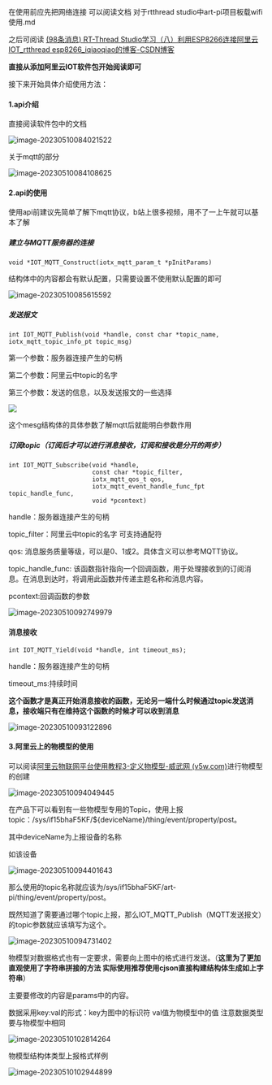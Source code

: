 在使用前应先把网络连接 可以阅读文档 对于rtthread studio中art-pi项目板载wifi使用.md

之后可阅读 [(98条消息) RT-Thread Studio学习（八）利用ESP8266连接阿里云IOT_rtthread esp8266_iqiaoqiao的博客-CSDN博客](https://blog.csdn.net/iqiaoqiao/article/details/116645355) 

**直接从添加阿里云IOT软件包开始阅读即可**

接下来开始具体介绍使用方法：

#### 1.api介绍

直接阅读软件包中的文档

![image-20230510084021522](https://raw.githubusercontent.com/guapi61/PigGo_imag0/main/img0/202305100840599.png)

关于mqtt的部分

![image-20230510084108625](https://raw.githubusercontent.com/guapi61/PigGo_imag0/main/img0/202305100841675.png)

#### 2.api的使用

使用api前建议先简单了解下mqtt协议，b站上很多视频，用不了一上午就可以基本了解

##### 建立与MQTT服务器的连接

```
void *IOT_MQTT_Construct(iotx_mqtt_param_t *pInitParams)
```

结构体中的内容都会有默认配置，只需要设置不使用默认配置的即可

![image-20230510085615592](https://raw.githubusercontent.com/guapi61/PigGo_imag0/main/img0/202305100856621.png)

##### 发送报文

```
int IOT_MQTT_Publish(void *handle, const char *topic_name, iotx_mqtt_topic_info_pt topic_msg)
```

第一个参数：服务器连接产生的句柄

第二个参数：阿里云中topic的名字

第三个参数：发送的信息，以及发送报文的一些选择

![](https://raw.githubusercontent.com/guapi61/PigGo_imag0/main/img0/202305100909779.png)

这个mesg结构体的具体参数了解mqtt后就能明白参数作用

##### 订阅topic（订阅后才可以进行消息接收，订阅和接收是分开的两步）

```
int IOT_MQTT_Subscribe(void *handle,
                       const char *topic_filter,
                       iotx_mqtt_qos_t qos,
                       iotx_mqtt_event_handle_func_fpt topic_handle_func,
                       void *pcontext)
```

handle：服务器连接产生的句柄

topic_filter：阿里云中topic的名字 可支持通配符

qos:   消息服务质量等级，可以是0、1或2。具体含义可以参考MQTT协议。

topic_handle_func:	该函数指针指向一个回调函数，用于处理接收到的订阅消息。在消息到达时，将调用此函数并传递主题名称和消息内容。

pcontext:回调函数的参数

![image-20230510092749979](https://raw.githubusercontent.com/guapi61/PigGo_imag0/main/img0/202305100927008.png)

#### 消息接收

```
int IOT_MQTT_Yield(void *handle, int timeout_ms);
```

handle：服务器连接产生的句柄

timeout_ms:持续时间

**这个函数才是真正开始消息接收的函数，无论另一端什么时候通过topic发送消息，接收端只有在维持这个函数的时候才可以收到消息**

![image-20230510093122896](https://raw.githubusercontent.com/guapi61/PigGo_imag0/main/img0/202305100931938.png)

#### 3.阿里云上的物模型的使用

可以阅读[阿里云物联网平台使用教程3-定义物模型-威武网 (v5w.com)](https://www.v5w.com/iot/aliyun/329.html)进行物模型的创建

![image-20230510094049445](https://raw.githubusercontent.com/guapi61/PigGo_imag0/main/img0/202305100940521.png)

在产品下可以看到有一些物模型专用的Topic，使用上报topic：/sys/if15bhaF5KF/${deviceName}/thing/event/property/post。

其中deviceName为上报设备的名称

如该设备

![image-20230510094401643](https://raw.githubusercontent.com/guapi61/PigGo_imag0/main/img0/202305100944682.png)

那么使用的topic名称就应该为/sys/if15bhaF5KF/art-pi/thing/event/property/post。

既然知道了需要通过哪个topic上报，那么IOT_MQTT_Publish（MQTT发送报文）的topic参数就应该填写为这个。

![image-20230510094731402](https://raw.githubusercontent.com/guapi61/PigGo_imag0/main/img0/202305100947440.png)

物模型对数据格式也有一定要求，需要向上图中的格式进行发送。（**这里为了更加直观使用了字符串拼接的方法 实际使用推荐使用cjson直接构建结构体生成如上字符串**）

主要要修改的内容是params中的内容。

数据采用key:val的形式：key为图中的标识符 val值为物模型中的值 注意数据类型要与物模型中相同

![image-20230510102814264](https://raw.githubusercontent.com/guapi61/PigGo_imag0/main/img0/202305101028297.png)

物模型结构体类型上报格式样例

![image-20230510102944899](https://raw.githubusercontent.com/guapi61/PigGo_imag0/main/img0/202305101029931.png)
